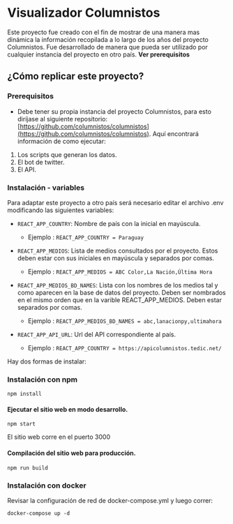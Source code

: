 # Visualizador Columnistos
Este proyecto fue creado con el fin de mostrar de una manera mas dinámica la información recopilada a lo largo de los años del proyecto Columnistos. Fue desarrollado de manera que pueda ser utilizado por cualquier instancia del proyecto en otro país. **Ver prerequisitos**

## ¿Cómo replicar este proyecto?

### Prerequisitos

- Debe tener su propia instancia del proyecto Columnistos, para esto diríjase al siguiente repositorio: [https://github.com/columnistos/columnistos](https://github.com/columnistos/columnistos). Aquí encontrará información de como ejecutar:  
1. Los scripts que generan los datos.  
2. El bot de twitter.  
3. El API.  

### Instalación  - variables

Para adaptar este proyecto a otro país será necesario editar el archivo .env modificando las siguientes variables:

- ```REACT_APP_COUNTRY```: Nombre de país con la inicial en mayúscula.
  - Ejemplo : ```REACT_APP_COUNTRY = Paraguay```
  
- ```REACT_APP_MEDIOS```: Lista de medios consultados por el proyecto. Estos deben estar con sus iniciales en mayúscula y separados por comas.
  - Ejemplo : ```REACT_APP_MEDIOS = ABC Color,La Nación,Última Hora```

- ```REACT_APP_MEDIOS_BD_NAMES```: Lista con los nombres de los medios tal y como aparecen en la base de datos del proyecto. Deben ser nombrados en el mismo orden que en la varible REACT_APP_MEDIOS. Deben estar separados por comas.
  - Ejemplo : ```REACT_APP_MEDIOS_BD_NAMES = abc,lanacionpy,ultimahora```
  
- ```REACT_APP_API_URL```: Url del API correspondiente al país. 
  - Ejemplo : ```REACT_APP_COUNTRY = https://apicolumnistos.tedic.net/```

Hay dos formas de instalar:

### Instalación con npm

```npm install```

#### Ejecutar el sitio web en modo desarrollo.

```npm start```

El sitio web corre en el puerto 3000

#### Compilación del sitio web para producción.

```npm run build```

### Instalación con docker

Revisar la configuración de red de docker-compose.yml y luego correr:

```docker-compose up -d```
